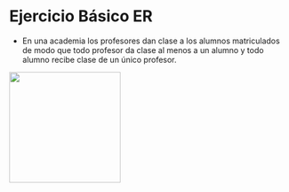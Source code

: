 # Ejercicio Básico ER
- En una academia los profesores dan clase a los alumnos matriculados de modo que todo profesor da clase al menos a un alumno y todo alumno recibe clase de un único profesor.

<img src="Imágenes/Diagrama 1.ext" width="200" heigh="600">
